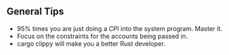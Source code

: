 ## General Tips 
- 95% times you are just doing a CPI into the system program. Master it.
- Focus on the constraints for the accounts being passed in. 
- cargo clippy will make you a better Rust developer. 